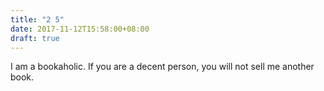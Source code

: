 ```yaml
---
title: "2 5"
date: 2017-11-12T15:58:00+08:00
draft: true
---
```


I am a bookaholic. If you are a decent person, you will not sell me another book.
